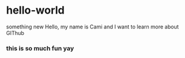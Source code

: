 # hello-world
something new
Hello, my name is Cami and I want to learn more about GIThub 
 ### this is so much fun yay
 